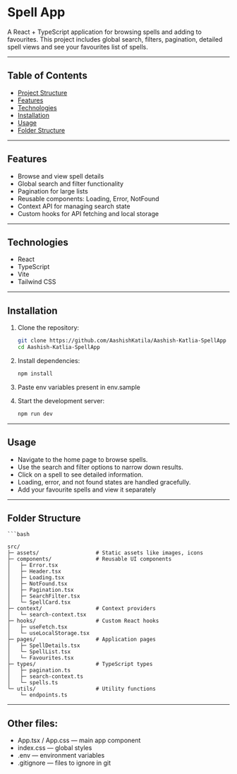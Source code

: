# Spell App

A React + TypeScript application for browsing spells and adding to favourites. This project includes global search, filters, pagination, detailed spell views and see your favourites list of spells.

---

## Table of Contents

- [Project Structure](#project-structure)
- [Features](#features)
- [Technologies](#technologies)
- [Installation](#installation)
- [Usage](#usage)
- [Folder Structure](#folder-structure)

---

## Features

- Browse and view spell details
- Global search and filter functionality
- Pagination for large lists
- Reusable components: Loading, Error, NotFound
- Context API for managing search state
- Custom hooks for API fetching and local storage

---

## Technologies

- React
- TypeScript
- Vite
- Tailwind CSS

---

## Installation

1. Clone the repository:

   ```bash
   git clone https://github.com/AashishKatila/Aashish-Katlia-SpellApp
   cd Aashish-Katlia-SpellApp

   ```

2. Install dependencies:

   ```bash
   npm install
   ```

3. Paste env variables present in env.sample

4. Start the development server:

   ```bash
   npm run dev
   ```

---

## Usage

- Navigate to the home page to browse spells.
- Use the search and filter options to narrow down results.
- Click on a spell to see detailed information.
- Loading, error, and not found states are handled gracefully.
- Add your favourite spells and view it separately

---

## Folder Structure

    ```bash

    src/
    ├─ assets/                  # Static assets like images, icons
    ├─ components/              # Reusable UI components
    │   ├─ Error.tsx
    │   ├─ Header.tsx
    │   ├─ Loading.tsx
    │   ├─ NotFound.tsx
    │   ├─ Pagination.tsx
    │   ├─ SearchFilter.tsx
    │   └─ SpellCard.tsx
    ├─ context/                 # Context providers
    │   └─ search-context.tsx
    ├─ hooks/                   # Custom React hooks
    │   ├─ useFetch.tsx
    │   └─ useLocalStorage.tsx
    ├─ pages/                   # Application pages
    │   ├─ SpellDetails.tsx
    │   └─ SpellList.tsx
    │   └─ Favourites.tsx
    ├─ types/                   # TypeScript types
    │   ├─ pagination.ts
    │   ├─ search-context.ts
    │   └─ spells.ts
    └─ utils/                   # Utility functions
        └─ endpoints.ts

---

## Other files:

- App.tsx / App.css — main app component
- index.css — global styles
- .env — environment variables
- .gitignore — files to ignore in git
